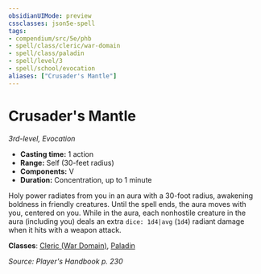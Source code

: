 ```yaml
---
obsidianUIMode: preview
cssclasses: json5e-spell
tags:
- compendium/src/5e/phb
- spell/class/cleric/war-domain
- spell/class/paladin
- spell/level/3
- spell/school/evocation
aliases: ["Crusader's Mantle"]
---
```

# Crusader's Mantle
*3rd-level, Evocation*  

- **Casting time:** 1 action
- **Range:** Self (30-feet radius)
- **Components:** V
- **Duration:** Concentration, up to 1 minute

Holy power radiates from you in an aura with a 30-foot radius, awakening boldness in friendly creatures. Until the spell ends, the aura moves with you, centered on you. While in the aura, each nonhostile creature in the aura (including you) deals an extra `dice: 1d4|avg` (`1d4`) radiant damage when it hits with a weapon attack.

**Classes**: [Cleric (War Domain)](compendium/classes/cleric-war-domain.md), [Paladin](compendium/classes/paladin.md)

*Source: Player's Handbook p. 230*